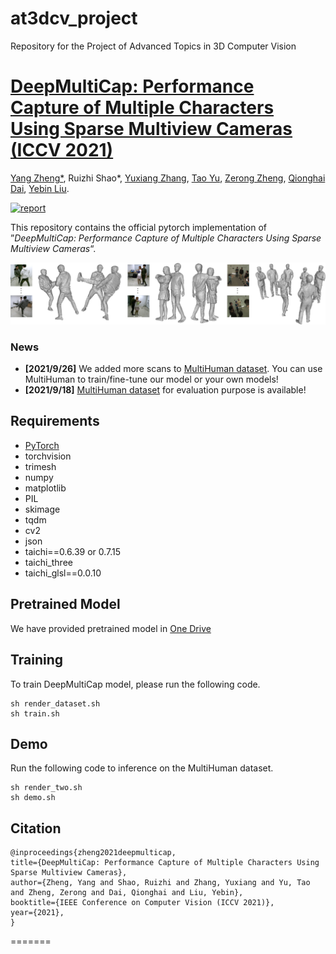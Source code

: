 
# at3dcv_project
Repository for the Project of Advanced Topics in 3D Computer Vision

# [DeepMultiCap: Performance Capture of Multiple Characters Using Sparse Multiview Cameras (ICCV 2021)](http://www.liuyebin.com/dmc/dmc.html)
[Yang Zheng*](https://y-zheng18.github.io/zy.github.io/), Ruizhi Shao*, [Yuxiang Zhang](https://zhangyux15.github.io/), [Tao Yu](http://ytrock.com/), [Zerong Zheng](http://zhengzerong.github.io/), [Qionghai Dai](http://media.au.tsinghua.edu.cn/english/team/qhdai.html), [Yebin Liu](http://www.liuyebin.com/).

[![report](https://img.shields.io/badge/arxiv-report-red)](https://arxiv.org/abs/2105.00261)

This repository contains the official pytorch implementation of ”*DeepMultiCap: Performance Capture of Multiple Characters Using Sparse Multiview Cameras*“.

![Teaser Image](assets/teaser.jpg)

### News
* **[2021/9/26]** We added more scans to [MultiHuman dataset](https://github.com/y-zheng18/MultiHuman-Dataset). You can use MultiHuman to train/fine-tune our model or your own models!
* **[2021/9/18]** [MultiHuman dataset](https://github.com/y-zheng18/MultiHuman-Dataset) for evaluation purpose is available!

## Requirements
- [PyTorch](https://pytorch.org/)
- torchvision
- trimesh
- numpy
- matplotlib
- PIL
- skimage
- tqdm
- cv2
- json
- taichi==0.6.39 or 0.7.15
- taichi_three
- taichi_glsl==0.0.10

## Pretrained Model
We have provided pretrained model in [One Drive](https://mailstsinghuaeducn-my.sharepoint.com/:u:/g/personal/shaorz20_mails_tsinghua_edu_cn/EdVJtlpRplRHvGzQENV8ESQB4E_0ZY3B9l76XHuEowj1YA?e=MZqUxM)


## Training
To train DeepMultiCap model, please run the following code.
```
sh render_dataset.sh
sh train.sh
```

## Demo
Run the following code to inference on the MultiHuman dataset.
```
sh render_two.sh
sh demo.sh
```

## Citation
```
@inproceedings{zheng2021deepmulticap,
title={DeepMultiCap: Performance Capture of Multiple Characters Using Sparse Multiview Cameras},
author={Zheng, Yang and Shao, Ruizhi and Zhang, Yuxiang and Yu, Tao and Zheng, Zerong and Dai, Qionghai and Liu, Yebin},
booktitle={IEEE Conference on Computer Vision (ICCV 2021)},
year={2021},
}
```
=======
